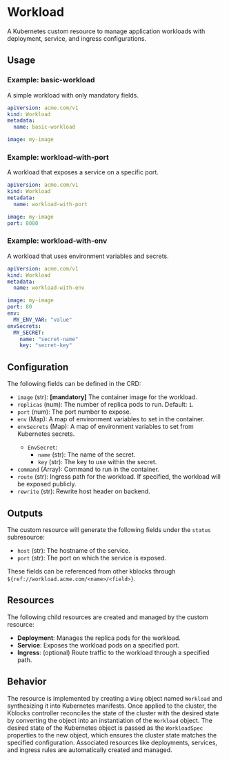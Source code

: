 # Workload

A Kubernetes custom resource to manage application workloads with deployment, service, and ingress configurations.

## Usage

### Example: basic-workload
A simple workload with only mandatory fields.

```yaml
apiVersion: acme.com/v1
kind: Workload
metadata:
  name: basic-workload

image: my-image
```

### Example: workload-with-port
A workload that exposes a service on a specific port.

```yaml
apiVersion: acme.com/v1
kind: Workload
metadata:
  name: workload-with-port

image: my-image
port: 8080
```

### Example: workload-with-env
A workload that uses environment variables and secrets.

```yaml
apiVersion: acme.com/v1
kind: Workload
metadata:
  name: workload-with-env

image: my-image
port: 80
env:
  MY_ENV_VAR: "value"
envSecrets:
  MY_SECRET: 
    name: "secret-name"
    key: "secret-key"
```

## Configuration

The following fields can be defined in the CRD:

- `image` (str): **[mandatory]** The container image for the workload.
- `replicas` (num): The number of replica pods to run. Default: `1`.
- `port` (num): The port number to expose.
- `env` (Map<str>): A map of environment variables to set in the container.
- `envSecrets` (Map<EnvSecret>): A map of environment variables to set from Kubernetes secrets.
  - `EnvSecret`:
    - `name` (str): The name of the secret.
    - `key` (str): The key to use within the secret.
- `command` (Array<str>): Command to run in the container.
- `route` (str): Ingress path for the workload. If specified, the workload will be exposed publicly.
- `rewrite` (str): Rewrite host header on backend.

## Outputs

The custom resource will generate the following fields under the `status` subresource:

- `host` (str): The hostname of the service.
- `port` (str): The port on which the service is exposed.

These fields can be referenced from other kblocks through `${ref://workload.acme.com/<name>/<field>}`.

## Resources

The following child resources are created and managed by the custom resource:

- **Deployment**: Manages the replica pods for the workload.
- **Service**: Exposes the workload pods on a specified port.
- **Ingress**: (optional) Route traffic to the workload through a specified path.

## Behavior

The resource is implemented by creating a `Wing` object named `Workload` and synthesizing it into Kubernetes manifests. Once applied to the cluster, the Kblocks controller reconciles the state of the cluster with the desired state by converting the object into an instantiation of the `Workload` object. The desired state of the Kubernetes object is passed as the `WorkloadSpec` properties to the new object, which ensures the cluster state matches the specified configuration. Associated resources like deployments, services, and ingress rules are automatically created and managed.